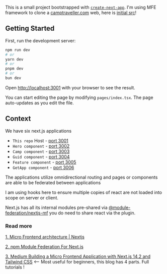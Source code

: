 This is a small project bootstrapped with [`create-next-app`](https://github.com/vercel/next.js/tree/canary/packages/create-next-app). I'm using MFE framework to clone a [camptraveller.com](https://camptraveler.com/) web, here is [initial src](https://gist.github.com/adrianhajdin/8576813dae0085beaac8291e8a63c32d)!

## Getting Started

First, run the development server:

```bash
npm run dev
# or
yarn dev
# or
pnpm dev
# or
bun dev
```

Open [http://localhost:3001](http://localhost:3001) with your browser to see the result.

You can start editing the page by modifying `pages/index.tsx`. The page auto-updates as you edit the file.

## Context

We have six next.js applications

- `This repo` Host - [port 3001](https://github.com/linlapkien/MFE_Next_MicroGridLayout_Host)
- `Hero component` - [port 3002](https://github.com/linlapkien/MFE_Next_MicroGridLayout_Hero_Component)
- `Camp component` - [port 3003](https://github.com/linlapkien/MFE_Next_MicroGridLayout_Camp_Component)
- `Guid component` - [port 3004](https://github.com/linlapkien/MFE_Next_MicroGridLayout_Guide_Component)
- `Feature component` - [port 3005](https://github.com/linlapkien/MFE_Next_MicroGridLayout_Feature_Component)
- `GetApp component` - [port 3006](https://github.com/linlapkien/MFE_Next_MicroGridLayout_GetApp_Component)

The applications utilize omnidirectional routing and pages or components are able to be federated between applications

I am using hooks here to ensure multiple copies of react are not loaded into scope on server or client.

Next.js has all its internal modules pre-shared via [@module-federation/nextjs-mf](https://github.com/module-federation/module-federation-examples/tree/master/nextjs-ssr) you do need to share react via the plugin.

### Read more

[1. Micro Frontend architecture | Nextjs](https://www.youtube.com/watch?v=wMdt5W8sD54&t=168s)

[2. npm Module Federation For Next.js](https://www.npmjs.com/package/@module-federation/nextjs-mf)

[3. Medium Building a Micro Frontend Application with Next.js 14.2 and Tailwind CSS](https://blog.stackademic.com/building-a-micro-frontend-application-with-next-js-14-2-and-tailwind-css-part-i-82d13cc207da) <-- Most useful for beginners, this blog has 4 parts. Full tutorials !
